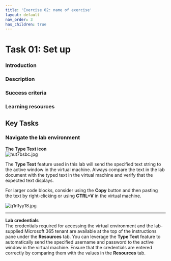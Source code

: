 ```yaml
---
title: 'Exercise 02: name of exercise'
layout: default
nav_order: 3 
has_children: true 
---
```


# Task 01: Set up

### Introduction

### Description

### Success criteria

### Learning resources

## Key Tasks

### Navigate the lab environment

**The Type Text icon**  
![hut7bsbc.jpg](../media/hut7bsbc.jpg)

The **Type Text** feature used in this lab will send the specified text string to the active window in the virtual machine. Always compare the text in the lab document with the typed text in the virtual machine and verify that the expected text displays.

For larger code blocks, consider using the **Copy** button and then pasting the text by right-clicking or using **CTRL+V** in the virtual machine.

![q1n1yy18.jpg](../media/q1n1yy18.jpg)

***

**Lab credentials**  
The credentials required for accessing the virtual environment and the lab-supplied Microsoft 365 tenant are available at the top of the instructions pane under the **Resources** tab. You can leverage the **Type Text** feature to automatically send the specified username and password to the active window in the virtual machine. Ensure that the credentials are entered correctly by comparing them with the values in the **Resources** tab.

